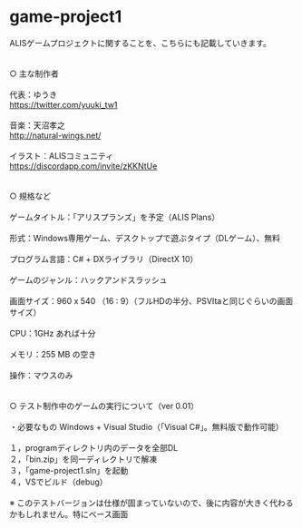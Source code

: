 # game-project1

ALISゲームプロジェクトに関することを、こちらにも記載していきます。<br>
<br>
<br>
○ 主な制作者<br>
<br>
代表：ゆうき<br>
https://twitter.com/yuuki_tw1<br>
<br>
音楽：天沼孝之<br>
http://natural-wings.net/<br>
<br>
イラスト：ALISコミュニティ<br>
https://discordapp.com/invite/zKKNtUe<br>
<br>
<br>
○ 規格など<br>
<br>
ゲームタイトル：「アリスプランズ」を予定（ALIS Plans）<br>
<br>
形式：Windows専用ゲーム、デスクトップで遊ぶタイプ（DLゲーム）、無料<br>
<br>
プログラム言語：C# + DXライブラリ（DirectX 10）<br>
<br>
ゲームのジャンル：ハックアンドスラッシュ<br>
<br>
画面サイズ：960 x 540 （16 : 9）（フルHDの半分、PSVItaと同じぐらいの画面サイズ）<br>
<br>
CPU：1GHz あれば十分<br>
<br>
メモリ：255 MB の空き<br>
<br>
操作：マウスのみ<br>
<br>
<br>
○ テスト制作中のゲームの実行について（ver 0.01）<br>
<br>
・必要なもの
Windows + Visual Studio（「Visual C#」。無料版で動作可能）<br>
<br>
１，programディレクトリ内のデータを全部DL<br>
２，「bin.zip」を同一ディレクトリで解凍<br>
３，「game-project1.sln」を起動<br>
４，VSでビルド（debug）<br>
<br>
※ このテストバージョンは仕様が固まっていないので、後に内容が大きく代わるかもしれません。特にベース画面<br>
<br>
<br>
